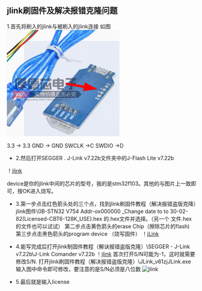 ## jlink刷固件及解决报错克隆问题

1.首先将刷入的jlink与被刷入的jlink连接
如图![jlink](https://github.com/changfengpro/stm32/blob/master/jlink刷固件教程（解决报错盗版克隆）/图片/jlink(1).jpg?raw=true)

3.3 -> 3.3
GND -> GND
SWCLK ->C
SWDIO ->D

* 2.然后打开SEGGER . J-Link v7.22b文件夹中的J-Flash Lite v7.22b
  
！[jlink](https:/Igithub.com/changfengpro/stm32/blob/masterLjlink刷固件教程（解达报供盗版克隆）/图片Ljlink(5),pngzraw=true)

device是你的jlink中间的芯片的型号，我的是stm32f103。其他的与图片上一致即可，按OK进入烧写。

* 3.第一步点击红色箭头处的三个点，找到jlink刷固件教程（解决报错盗版克降）jlink图件\0B-STN32 V754 Addr-ox000000 _Change date to to 30-02-82(Licensed-CBT6-128K_USE).hex 的.hex文件并选择。（另一个    文件.hex的文件也可以试试）
    第二步点击黄色箭头的erase Chip（擦除芯片的flash)
    第三步点击黑色箭头的program device （烧写固件）
    ！[jLink](https:/Lgithub.com/changfengpro/stm32/blob/masterLjlink刷周件教理（解决报错盗版克隆）/图片Ljlink(G)-pngiraw=true)
* 4.能写完成后打开jlink制固件教程（解诀报错盗版克隆）\SEGGER - J-Link v7.22b\J-Link Comander v7.22b
  ！[jlink](https://raw.githubusercontent.com/changfengpro/stm32/masterLjlink%E5888%B7%E5%98%BA%E4%BB%B6%E6%95%99%E7%A8%8B%EF%BC%88%E8%A7%A3%E5%36%B3%E6%8A%A5%E9%94%99%E7%9B%97%E7%89%88%E5%85%8B%E9%9A%86%EF%BC%89/%E5%9B%BE%E7%89%87LjLink%EF%BC%B83%EE%BC%89.png)
首次打开S/N可能为-1，这时就需要修改S/N.
打开jlink刷固件教程（解决报错盗版克隆）\JLink_v61zjJLink.exe
输入图中命令即可修改，要注意的是S/N必须是八位数       ![jlink](https://raw.githubusercontent,com/changfengpro/stm32/masterLjlink%E5%88%87%E5%9B%BA%E4%BB%B6%E6%95%99%E7%A8%88%EF%BC%88%E8%A7%A3%E5%86%B3%E6%8A%A5%E9894%99%E7%98%97%E7%89%88%E5%85%80%E9%9A%86%EF%BC%89/%E5%9B%BE%E7%89%87Ljlink(4)_png)

* 5.最后就是输入license
